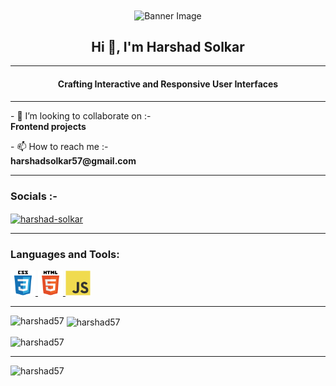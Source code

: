 <div align="center">
    <img height="200px" width="280px" align="center" src="https://camo.githubusercontent.com/5a40be99b5384a02b2ea628ca7b699d350ffef54b234f5bd09639a3f761c077d/68747470733a2f2f6d69726f2e6d656469756d2e636f6d2f76322f726573697a653a6669743a313237322f312a5a53566d57476363317765454e6230536861775778772e676966" alt="Banner Image">
</div>

<div>
    <h2 align="center">Hi 👋, I'm Harshad Solkar</h2><hr size=2 color=grey >
    <h4 align="center">Crafting Interactive and Responsive User Interfaces</h4>
</div>

<hr size=4 color=grey >

<div>
    <p>- 👯 I’m looking to collaborate on :-<br> <strong>Frontend projects</strong></p>
    <p>- 📫 How to reach me :-<br> <strong>harshadsolkar57@gmail.com</strong></p>
</div>

<hr size=4 color=grey >

<h3 align="left">Socials :-</h3>
<p align="left">
<a href="https://linkedin.com/in/harshad-solkar" target="blank"><img align="center" src="https://raw.githubusercontent.com/rahuldkjain/github-profile-readme-generator/master/src/images/icons/Social/linked-in-alt.svg" alt="harshad-solkar" height="30" width="40" /></a>
</p>
<hr size=4 color=grey >

<h3 align="left">Languages and Tools:</h3>
<p align="left"> <a href="https://www.w3schools.com/css/" target="_blank" rel="noreferrer"> <img src="https://raw.githubusercontent.com/devicons/devicon/master/icons/css3/css3-original-wordmark.svg" alt="css3" width="40" height="40"/> </a> <a href="https://www.w3.org/html/" target="_blank" rel="noreferrer"> <img src="https://raw.githubusercontent.com/devicons/devicon/master/icons/html5/html5-original-wordmark.svg" alt="html5" width="40" height="40"/> </a> <a href="https://developer.mozilla.org/en-US/docs/Web/JavaScript" target="_blank" rel="noreferrer"> <img src="https://raw.githubusercontent.com/devicons/devicon/master/icons/javascript/javascript-original.svg" alt="javascript" width="40" height="40"/> </a> </p>
<hr size=4 color=grey >

<p><img align="left" src="https://github-readme-stats.vercel.app/api/top-langs?username=harshad57&show_icons=true&locale=en&layout=compact" alt="harshad57" /></p>

<p>&nbsp;<img align="center" src="https://github-readme-stats.vercel.app/api?username=harshad57&show_icons=true&locale=en" alt="harshad57" /></p>

<p><img align="center" src="https://github-readme-streak-stats.herokuapp.com/?user=harshad57&" alt="harshad57" /></p>

<hr size=4 color=grey >

<p align="left"> <img src="https://komarev.com/ghpvc/?username=harshad57&label=Profile%20views&color=0e75b6&style=flat" alt="harshad57" /> </p>
